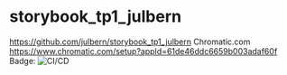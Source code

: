 # storybook_tp1_julbern
https://github.com/julbern/storybook_tp1_julbern
Chromatic.com
https://www.chromatic.com/setup?appId=61de46ddc6659b003adaf60f
Badge: 	![CI/CD](https://github.com/julbern/storybook_tp1_julbern/react-workflow/workflows/CI/CD/badge.svg)


